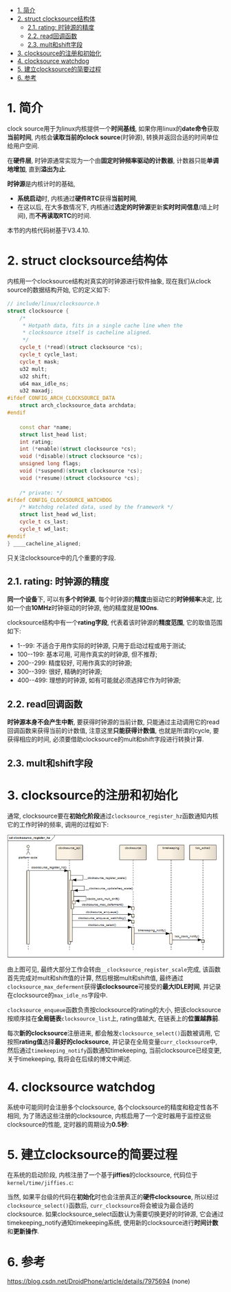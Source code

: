 
<!-- @import "[TOC]" {cmd="toc" depthFrom=1 depthTo=6 orderedList=false} -->

<!-- code_chunk_output -->

- [1. 简介](#1-简介)
- [2. struct clocksource结构体](#2-struct-clocksource结构体)
  - [2.1. rating: 时钟源的精度](#21-rating-时钟源的精度)
  - [2.2. read回调函数](#22-read回调函数)
  - [2.3. mult和shift字段](#23-mult和shift字段)
- [3. clocksource的注册和初始化](#3-clocksource的注册和初始化)
- [4. clocksource watchdog](#4-clocksource-watchdog)
- [5. 建立clocksource的简要过程](#5-建立clocksource的简要过程)
- [6. 参考](#6-参考)

<!-- /code_chunk_output -->

# 1. 简介

clock source用于为linux内核提供一个**时间基线**, 如果你用linux的**date命令**获取**当前时间**, 内核会**读取当前的clock source**(时钟源), 转换并返回合适的时间单位给用户空间. 

在**硬件层**, 时钟源通常实现为一个由**固定时钟频率驱动的计数器**, 计数器只能**单调地增加**, 直到**溢出为止**. 

**时钟源**是内核计时的基础, 
* **系统启动**时, 内核通过**硬件RTC**获得**当前时间**, 
* 在这以后, 在大多数情况下, 内核通过**选定的时钟源**更新**实时时间信息**(墙上时间), 而**不再读取RTC**的时间. 

本节的内核代码树基于V3.4.10. 

# 2. struct clocksource结构体

内核用一个clocksource结构对真实的时钟源进行软件抽象, 现在我们从clock source的数据结构开始, 它的定义如下: 

```cpp
// include/linux/clocksource.h
struct clocksource {
	/*
	 * Hotpath data, fits in a single cache line when the
	 * clocksource itself is cacheline aligned.
	 */
	cycle_t (*read)(struct clocksource *cs);
	cycle_t cycle_last;
	cycle_t mask;
	u32 mult;
	u32 shift;
	u64 max_idle_ns;
	u32 maxadj;
#ifdef CONFIG_ARCH_CLOCKSOURCE_DATA
	struct arch_clocksource_data archdata;
#endif
 
	const char *name;
	struct list_head list;
	int rating;
	int (*enable)(struct clocksource *cs);
	void (*disable)(struct clocksource *cs);
	unsigned long flags;
	void (*suspend)(struct clocksource *cs);
	void (*resume)(struct clocksource *cs);
 
	/* private: */
#ifdef CONFIG_CLOCKSOURCE_WATCHDOG
	/* Watchdog related data, used by the framework */
	struct list_head wd_list;
	cycle_t cs_last;
	cycle_t wd_last;
#endif
} ____cacheline_aligned;
```

只关注clocksource中的几个重要的字段. 

## 2.1. rating: 时钟源的精度

**同一个设备**下, 可以有**多个时钟源**, 每个时钟源的**精度**由驱动它的**时钟频率**决定, 比如一个由**10MHz**时钟驱动的时钟源, 他的精度就是**100ns**. 

clocksource结构中有一个**rating字段**, 代表着该时钟源的**精度范围**, 它的取值范围如下: 

* 1--99:  不适合于用作实际的时钟源, 只用于启动过程或用于测试; 
* 100--199: 基本可用, 可用作真实的时钟源, 但不推荐; 
* 200--299: 精度较好, 可用作真实的时钟源; 
* 300--399: 很好, 精确的时钟源; 
* 400--499: 理想的时钟源, 如有可能就必须选择它作为时钟源; 

## 2.2. read回调函数

**时钟源本身不会产生中断**, 要获得时钟源的当前计数, 只能通过主动调用它的read回调函数来获得当前的计数值, 注意这里**只能获得计数值**, 也就是所谓的cycle, 要获得相应的时间, 必须要借助clocksource的mult和shift字段进行转换计算. 

## 2.3. mult和shift字段



# 3. clocksource的注册和初始化

通常, clocksource要在**初始化阶段**通过`clocksource_register_hz`函数通知内核它的工作时钟的频率, 调用的过程如下: 

![2020-01-14-10-54-18.png](./images/2020-01-14-10-54-18.png)

由上图可见, 最终大部分工作会转由`__clocksource_register_scale`完成, 该函数首先完成对mult和shift值的计算, 然后根据mult和shift值, 最终通过`clocksource_max_deferment`获得**该clocksource**可接受的**最大IDLE时间**, 并记录在clocksource的`max_idle_ns`字段中. 

`clocksource_enqueue`函数负责按clocksource的rating的大小, 把该clocksource按顺序挂在**全局链表**`clocksource_list`上, rating值越大, 在链表上的**位置越靠前**. 

每次**新的clocksource**注册进来, 都会触发`clocksource_select()`函数被调用, 它按照**rating值**选择**最好的clocksource**, 并记录在全局变量`curr_clocksource`中, 然后通过`timekeeping_notify`函数通知timekeeping, 当前clocksource已经变更, 关于timekeeping, 我将会在后续的博文中阐述. 

# 4. clocksource watchdog

系统中可能同时会注册多个clocksource, 各个clocksource的精度和稳定性各不相同, 为了筛选这些注册的clocksource, 内核启用了一个定时器用于监控这些clocksource的性能, 定时器的周期设为**0.5秒**: 

# 5. 建立clocksource的简要过程

在系统的启动阶段, 内核注册了一个基于**jiffies**的clocksource, 代码位于`kernel/time/jiffies.c`: 

当然, 如果平台级的代码在**初始化**时也会注册真正的**硬件clocksource**, 所以经过`clocksource_select()`函数后, `curr_clocksource`将会被设为最合适的clocksource. 如果clocksource_select函数认为需要切换更好的时钟源, 它会通过timekeeping_notify通知timekeeping系统, 使用新的clocksource进行**时间计数**和**更新操作**. 

# 6. 参考

https://blog.csdn.net/DroidPhone/article/details/7975694 (none)
